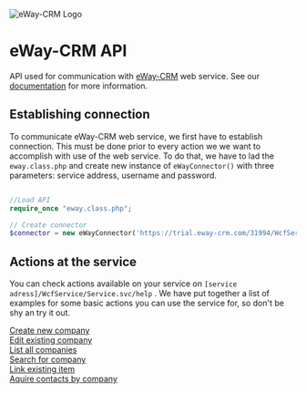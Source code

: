 ![eWay-CRM Logo](https://www.eway-crm.com/wp-content/themes/eway/img/email/logo_grey.png)
# eWay-CRM API
API used for communication with [eWay-CRM](http://www.eway-crm.com/) web service. See our [documentation](https://kb.eway-crm.com/documentation/6-add-ins/6-7-api-1) for more information. 

## Establishing connection
To communicate eWay-CRM web service, we first have to establish connection. This must be done prior to every action we we want to accomplish with use of the web service. To do that, we have to lad the ```eway.class.php``` and create new instance of ```eWayConnector()``` with three parameters: service address, username and password. 

```php

//Load API
require_once "eway.class.php";

// Create connector
$connector = new eWayConnector('https://trial.eway-crm.com/31994/WcfService/Service.svc/', 'api', 'ApiTrial@eWay-CRM');

```

## Actions at the service
You can check actions available on your service on ```[service adress]/WcfService/Service.svc/help``` .  We have put together a list of examples for some basic actions you can use the service for, so don't be shy an try it out.

[Create new company](Examples/CreateNewCompany/README.md)<br />
[Edit existing company](Examples/EditExistingCompany/README.md)<br />
[List all companies](Examples/ListAllCompanies/README.md)<br />
[Search for company](Examples/SearchForCompany/README.md)<br />
[Link existing item](Examples/LinkExistingItem/README.md)<br />
[Aquire contacts by company](Examples/AquireContactsByCompany/README.md)<br />

